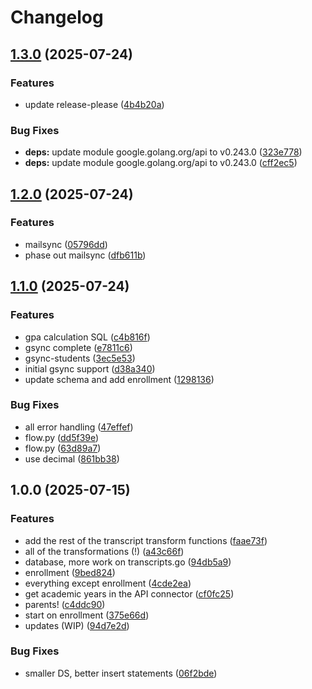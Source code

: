 # Changelog

## [1.3.0](https://github.com/BushSchoolIT/bbextract/compare/v1.2.0...v1.3.0) (2025-07-24)


### Features

* update release-please ([4b4b20a](https://github.com/BushSchoolIT/bbextract/commit/4b4b20a800d9dcd27af79789c921625c57747de4))


### Bug Fixes

* **deps:** update module google.golang.org/api to v0.243.0 ([323e778](https://github.com/BushSchoolIT/bbextract/commit/323e778f523fc602b00714f32d926b1bf88af945))
* **deps:** update module google.golang.org/api to v0.243.0 ([cff2ec5](https://github.com/BushSchoolIT/bbextract/commit/cff2ec5c216e8623bbb5ac5d032ddbadc1c0817a))

## [1.2.0](https://github.com/BushSchoolIT/bbextract/compare/v1.1.0...v1.2.0) (2025-07-24)


### Features

* mailsync ([05796dd](https://github.com/BushSchoolIT/bbextract/commit/05796dd01b6978bf9fc6f22e3b39c05ee5df18e2))
* phase out mailsync ([dfb611b](https://github.com/BushSchoolIT/bbextract/commit/dfb611b7754b1f6589cdc20fd21c4f0f0209646e))

## [1.1.0](https://github.com/BushSchoolIT/bbextract/compare/v1.0.0...v1.1.0) (2025-07-24)


### Features

* gpa calculation SQL ([c4b816f](https://github.com/BushSchoolIT/bbextract/commit/c4b816fbccac6e70d7882cd284c2975bfdcc102f))
* gsync complete ([e7811c6](https://github.com/BushSchoolIT/bbextract/commit/e7811c6448f60ffd0855afa8d4274718a0dac75a))
* gsync-students ([3ec5e53](https://github.com/BushSchoolIT/bbextract/commit/3ec5e535ba7705808623626bd100f6414b1f2d83))
* initial gsync support ([d38a340](https://github.com/BushSchoolIT/bbextract/commit/d38a3402945d04ff336ecc748b020dd74b939482))
* update schema and add enrollment ([1298136](https://github.com/BushSchoolIT/bbextract/commit/1298136117cfa1be861c4c1f0b74386ad6b5a005))


### Bug Fixes

* all error handling ([47effef](https://github.com/BushSchoolIT/bbextract/commit/47effefa0a8724b0e6d013015597cd77dc86649e))
* flow.py ([dd5f39e](https://github.com/BushSchoolIT/bbextract/commit/dd5f39ec62288a8a5f757b50def9be52e08997e7))
* flow.py ([63d89a7](https://github.com/BushSchoolIT/bbextract/commit/63d89a73d72b8c70f0043a094894a3f78cbc11d4))
* use decimal ([861bb38](https://github.com/BushSchoolIT/bbextract/commit/861bb389aa83decad533a3592d92e50bc5fe34a8))

## 1.0.0 (2025-07-15)


### Features

* add the rest of the transcript transform functions ([faae73f](https://github.com/BushSchoolIT/bbextract/commit/faae73f3b01a14227458b69ab9606e628d120d38))
* all of the transformations (!) ([a43c66f](https://github.com/BushSchoolIT/bbextract/commit/a43c66f2fc5646fe594c59557b07e9489385995c))
* database, more work on transcripts.go ([94db5a9](https://github.com/BushSchoolIT/bbextract/commit/94db5a9b1fdbb8ecf38278387e1276dd904a9b34))
* enrollment ([9bed824](https://github.com/BushSchoolIT/bbextract/commit/9bed824b2fd6faa672cf9bfe8f3577ad51c964fc))
* everything except enrollment ([4cde2ea](https://github.com/BushSchoolIT/bbextract/commit/4cde2ea0490d8eb1c12a5cad14b035656840cfc2))
* get academic years in the API connector ([cf0fc25](https://github.com/BushSchoolIT/bbextract/commit/cf0fc2557671bc9e83e68e58c1b94cc7468299d3))
* parents! ([c4ddc90](https://github.com/BushSchoolIT/bbextract/commit/c4ddc9045b0b68df3ccdedb07be908ba2300b51c))
* start on enrollment ([375e66d](https://github.com/BushSchoolIT/bbextract/commit/375e66d6e6f0aeb4e7d461b491fb32c088bb678b))
* updates (WIP) ([94d7e2d](https://github.com/BushSchoolIT/bbextract/commit/94d7e2d1d2f8c7879861bc0c504014f8a8df3008))


### Bug Fixes

* smaller DS, better insert statements ([06f2bde](https://github.com/BushSchoolIT/bbextract/commit/06f2bdeb1956c86830125e7d9377da903cfe4ebc))
